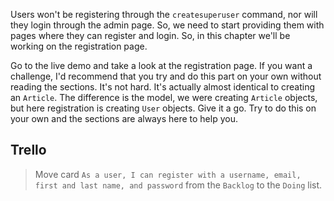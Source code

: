 Users won't be registering through the `createsuperuser` command, nor will they login through the admin page. So, we need to start providing them with pages where they can register and login. So, in this chapter we'll be working on the registration page. 


Go to the live demo and take a look at the registration page. If you want a challenge, I'd recommend that you try and do this part on your own without reading the sections. It's not hard. It's actually almost identical to creating an `Article`. The difference is the model, we were creating `Article` objects, but here registration is creating `User` objects. Give it a go. Try to do this on your own and the sections are always here to help you.


## Trello
> Move card `As a user, I can register with a username, email, first and last name, and password` from the `Backlog` to the `Doing` list.
